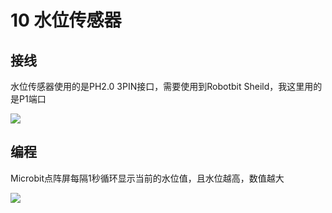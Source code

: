# 10 水位传感器

## 接线

水位传感器使用的是PH2.0 3PIN接口，需要使用到Robotbit Sheild，我这里用的是P1端口

![](https://s2.ax1x.com/2019/09/02/n9xTeO.jpg)

## 编程

Microbit点阵屏每隔1秒循环显示当前的水位值，且水位越高，数值越大

![](https://s2.ax1x.com/2019/09/02/n9x7wD.jpg)